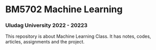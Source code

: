 # BM5702 Machine Learning
### Uludag University 2022 - 20223 

This repository is about Machine Learning Class.
It has notes, codes, articles, assignments and the project.